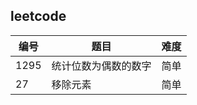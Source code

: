 ## leetcode

| 编号 | 题目                 | 难度 |
| ---- | -------------------- | ---- |
| 1295 | 统计位数为偶数的数字 | 简单 |
| 27   | 移除元素             | 简单 |
